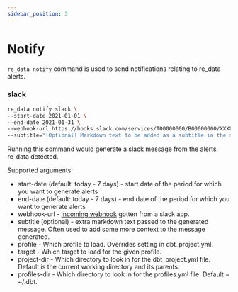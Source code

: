 ```yaml
---
sidebar_position: 3
---
```


# Notify

`re_data notify` command is used to send notifications relating to re_data alerts.

### slack
```bash
re_data notify slack \
--start-date 2021-01-01 \
--end-date 2021-01-31 \
--webhook-url https://hooks.slack.com/services/T00000000/B00000000/XXXXXXXXXXXXXXXXXXXXXXXX \
--subtitle="[Optional] Markdown text to be added as a subtitle in the slack message generated"
```

Running this command would generate a slack message from the alerts re_data detected.

Supported arguments:
- start-date (default: today - 7 days) - start date of the period for which you want to generate alerts
- end-date (default: today - 7 days) - end date of the period for which you want to generate alerts
- webhook-url - [incoming webhook](https://api.slack.com/messaging/webhooks) gotten from a slack app.
- subtitle (optional) - extra markdown text passed to the generated message. Often used to add some more context to the message generated.
- profile - Which profile to load. Overrides setting in dbt_project.yml.
- target - Which target to load for the given profile.
- project-dir - Which directory to look in for the dbt_project.yml file. Default is the current working directory and its parents.
- profiles-dir - Which directory to look in for the profiles.yml file. Default = ~/.dbt.